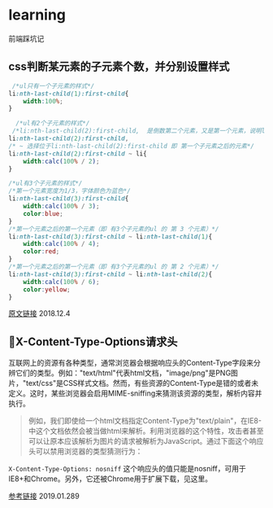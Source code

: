 # learning
前端踩坑记

## css判断某元素的子元素个数，并分别设置样式
```css
 /*ul只有一个子元素的样式*/
li:nth-last-child(1):first-child{
    width:100%;
}

  /*ul有2个子元素的样式*/
 /*li:nth-last-child(2):first-child,  是倒数第二个元素，又是第一个元素，说明li的父元素ul有2个子元素（起到了 判断某父元素下有几个子元素 的作用）*/
li:nth-last-child(2):first-child,
/* ~ 选择位于li:nth-last-child(2):first-child 即 第一个子元素之后的元素*/
li:nth-last-child(2):first-child ~ li{
    width:calc(100% / 2);
}

/*ul有3个子元素的样式*/
/*第一个元素宽度为1/3，字体颜色为蓝色*/
li:nth-last-child(3):first-child{
    width:calc(100% / 3);
    color:blue;
}
/*第一个元素之后的第一个元素（即 有3个子元素的ul 的 第 3 个元素）*/
li:nth-last-child(3):first-child ~ li:nth-last-child(1){
    width:calc(100% / 4);
    color:red;
}
/*第一个元素之后的第一个元素（即 有3个子元素的ul 的 第 2 个元素）*/
li:nth-last-child(3):first-child ~ li:nth-last-child(2){
    width:calc(100% / 6);
    color:yellow;
}
```
[原文链接](https://segmentfault.com/a/1190000010359642) 2018.12.4

## X-Content-Type-Options请求头
互联网上的资源有各种类型，通常浏览器会根据响应头的Content-Type字段来分辨它们的类型。例如："text/html"代表html文档，"image/png"是PNG图片，"text/css"是CSS样式文档。然而，有些资源的Content-Type是错的或者未定义。这时，某些浏览器会启用MIME-sniffing来猜测该资源的类型，解析内容并执行。

> 例如，我们即使给一个html文档指定Content-Type为"text/plain"，在IE8-中这个文档依然会被当做html来解析。利用浏览器的这个特性，攻击者甚至可以让原本应该解析为图片的请求被解析为JavaScript。通过下面这个响应头可以禁用浏览器的类型猜测行为：

` X-Content-Type-Options: nosniff `
这个响应头的值只能是nosniff，可用于IE8+和Chrome。另外，它还被Chrome用于扩展下载，见这里。

[参考链接](https://imququ.com/post/web-security-and-response-header.html) 2019.01.289
